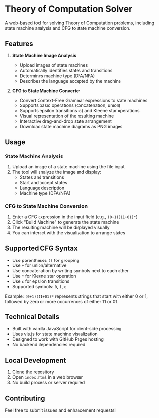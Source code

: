 # Theory of Computation Solver

A web-based tool for solving Theory of Computation problems, including state machine analysis and CFG to state machine conversion.

## Features

1. **State Machine Image Analysis**
   - Upload images of state machines
   - Automatically identifies states and transitions
   - Determines machine type (DFA/NFA)
   - Describes the language accepted by the machine

2. **CFG to State Machine Converter**
   - Convert Context-Free Grammar expressions to state machines
   - Supports basic operations (concatenation, union)
   - Supports epsilon transitions (ε) and Kleene star operations
   - Visual representation of the resulting machine
   - Interactive drag-and-drop state arrangement
   - Download state machine diagrams as PNG images

## Usage

### State Machine Analysis
1. Upload an image of a state machine using the file input
2. The tool will analyze the image and display:
   - States and transitions
   - Start and accept states
   - Language description
   - Machine type (DFA/NFA)

### CFG to State Machine Conversion
1. Enter a CFG expression in the input field (e.g., `(0+1)(11+01)*`)
2. Click "Build Machine" to generate the state machine
3. The resulting machine will be displayed visually
4. You can interact with the visualization to arrange states

## Supported CFG Syntax
- Use parentheses `()` for grouping
- Use `+` for union/alternative
- Use concatenation by writing symbols next to each other
- Use `*` for Kleene star operation
- Use `ε` for epsilon transitions
- Supported symbols: `0`, `1`, `ε`

Example: `(0+1)(11+01)*` represents strings that start with either 0 or 1, followed by zero or more occurrences of either 11 or 01.

## Technical Details
- Built with vanilla JavaScript for client-side processing
- Uses vis.js for state machine visualization
- Designed to work with GitHub Pages hosting
- No backend dependencies required

## Local Development
1. Clone the repository
2. Open `index.html` in a web browser
3. No build process or server required

## Contributing
Feel free to submit issues and enhancement requests! 